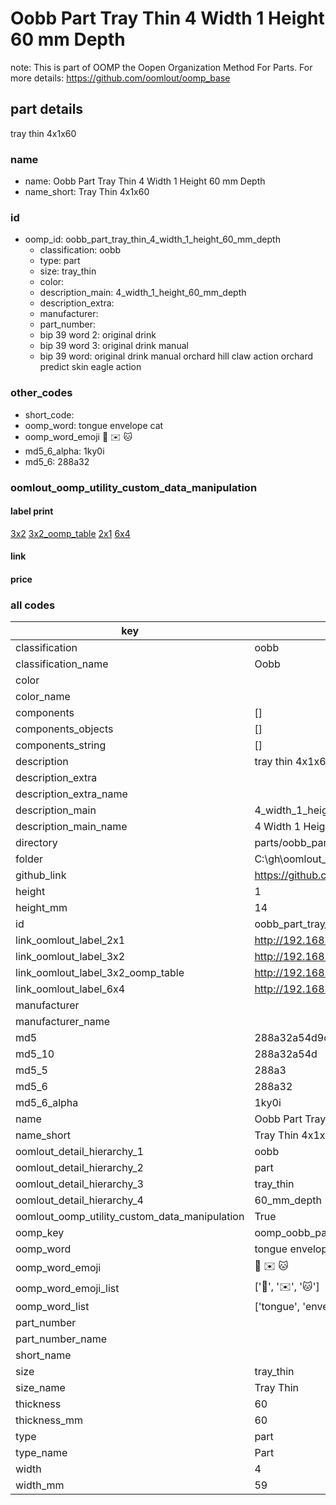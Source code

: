 # Oobb Part Tray Thin 4 Width 1 Height 60 mm Depth  

note: This is part of OOMP the Oopen Organization Method For Parts. For more details: https://github.com/oomlout/oomp_base

##  part details
  



tray thin 4x1x60



### name
* name: Oobb Part Tray Thin 4 Width 1 Height 60 mm Depth
* name_short: Tray Thin 4x1x60 
### id
* oomp_id: oobb_part_tray_thin_4_width_1_height_60_mm_depth
  * classification: oobb
  * type: part
  * size: tray_thin
  * color: 
  * description_main: 4_width_1_height_60_mm_depth
  * description_extra: 
  * manufacturer: 
  * part_number: 
  * bip 39 word 2: original drink
  * bip 39 word 3: original drink manual
  * bip 39 word: original drink manual orchard hill claw action orchard predict skin eagle action

### other_codes
* short_code: 
* oomp_word: tongue envelope cat
* oomp_word_emoji :tongue: :envelope: :cat:
* md5_6_alpha: 1ky0i
* md5_6: 288a32






### oomlout_oomp_utility_custom_data_manipulation
#### label print
[3x2](http://192.168.1.245:1112/?label=oomp%201ky0i)
[3x2_oomp_table](http://192.168.1.108:1112/?label=oomp%201ky0i)
[2x1](http://192.168.1.242:1112/?label=oomp%201ky0i)
[6x4](http://192.168.1.55:1112/?label=oomp%201ky0i)    

#### link

                              

#### price







### all codes 
| key | value |  
| --- | --- |  
| classification | oobb |  
| classification_name | Oobb |  
| color |  |  
| color_name |  |  
| components | [] |  
| components_objects | [] |  
| components_string | [] |  
| description | tray thin 4x1x60 |  
| description_extra |  |  
| description_extra_name |  |  
| description_main | 4_width_1_height_60_mm_depth |  
| description_main_name | 4 Width 1 Height 60 mm Depth |  
| directory | parts/oobb_part_tray_thin_4_width_1_height_60_mm_depth |  
| folder | C:\gh\oomlout_oobb_version_4_generated_parts\things\oobb_part_tray_thin_4_width_1_height_60_mm_depth |  
| github_link | https://github.com/oomlout/oomlout_oomp_part_src/tree/main/parts/oobb_part_tray_thin_4_width_1_height_60_mm_depth |  
| height | 1 |  
| height_mm | 14 |  
| id | oobb_part_tray_thin_4_width_1_height_60_mm_depth |  
| link_oomlout_label_2x1 | http://192.168.1.242:1112/?label=oomp%201ky0i |  
| link_oomlout_label_3x2 | http://192.168.1.245:1112/?label=oomp%201ky0i |  
| link_oomlout_label_3x2_oomp_table | http://192.168.1.108:1112/?label=oomp%201ky0i |  
| link_oomlout_label_6x4 | http://192.168.1.55:1112/?label=oomp%201ky0i |  
| manufacturer |  |  
| manufacturer_name |  |  
| md5 | 288a32a54d9c0050a835d9c10ed0c4e5 |  
| md5_10 | 288a32a54d |  
| md5_5 | 288a3 |  
| md5_6 | 288a32 |  
| md5_6_alpha | 1ky0i |  
| name | Oobb Part Tray Thin 4 Width 1 Height 60 mm Depth |  
| name_short | Tray Thin 4x1x60  |  
| oomlout_detail_hierarchy_1 | oobb |  
| oomlout_detail_hierarchy_2 | part |  
| oomlout_detail_hierarchy_3 | tray_thin |  
| oomlout_detail_hierarchy_4 | 60_mm_depth |  
| oomlout_oomp_utility_custom_data_manipulation | True |  
| oomp_key | oomp_oobb_part_tray_thin_4_width_1_height_60_mm_depth |  
| oomp_word | tongue envelope cat |  
| oomp_word_emoji | :tongue: :envelope: :cat: |  
| oomp_word_emoji_list | [':tongue:', ':envelope:', ':cat:'] |  
| oomp_word_list | ['tongue', 'envelope', 'cat'] |  
| part_number |  |  
| part_number_name |  |  
| short_name |  |  
| size | tray_thin |  
| size_name | Tray Thin |  
| thickness | 60 |  
| thickness_mm | 60 |  
| type | part |  
| type_name | Part |  
| width | 4 |  
| width_mm | 59 |  
